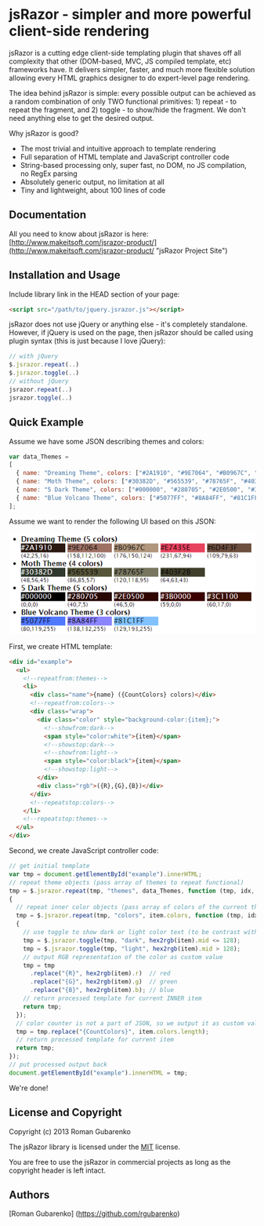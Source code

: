 # jsRazor - simpler and more powerful client-side rendering

jsRazor is a cutting edge client-side templating plugin that shaves off all complexity that other (DOM-based, MVC, JS compiled template, etc) frameworks have. It delivers simpler, faster, and much more flexible solution allowing every HTML graphics designer to do expert-level page rendering.

The idea behind jsRazor is simple: every possible output can be achieved as a random combination of only TWO functional primitives: 1) repeat - to repeat the fragment, and 2) toggle - to show/hide the fragment. We don't need anything else to get the desired output.

Why jsRazor is good?
- The most trivial and intuitive approach to template rendering
- Full separation of HTML template and JavaScript controller code
- String-based processing only, super fast, no DOM, no JS compilation, no RegEx parsing
- Absolutely generic output, no limitation at all
- Tiny and lightweight, about 100 lines of code

## Documentation

All you need to know about jsRazor is here: [http://www.makeitsoft.com/jsrazor-product/](http://www.makeitsoft.com/jsrazor-product/ "jsRazor Project Site")

## Installation and Usage

Include library link in the HEAD section of your page:

``` html
<script src="/path/to/jquery.jsrazor.js"></script>
```

jsRazor does not use jQuery or anything else - it's completely standalone. However, if jQuery is used on the page, then jsRazor should be called using plugin syntax (this is just because I love jQuery):

``` javascript
// with jQuery
$.jsrazor.repeat(..)
$.jsrazor.toggle(..)
// without jQuery
jsrazor.repeat(..)
jsrazor.toggle(..)
``` 

## Quick Example

Assume we have some JSON describing themes and colors:

``` javascript
var data_Themes =
[
  { name: "Dreaming Theme", colors: ["#2A1910", "#9E7064", "#B0967C", "#E7435E", "#6D4F3F"] },
  { name: "Moth Theme", colors: ["#30382D", "#565539", "#78765F", "#403F2B"] },
  { name: "5 Dark Theme", colors: ["#000000", "#280705", "#2E0500", "#3B0000", "#3C1100"] },
  { name: "Blue Volcano Theme", colors: ["#5077FF", "#8A84FF", "#81C1FF"] }
];
```

Assume we want to render the following UI based on this JSON: 

![jsRazor Example Output](example.png "jsRazor Example Output")

First, we create HTML template:

``` html
<div id="example">
  <ul>
    <!--repeatfrom:themes-->
    <li> 
      <div class="name">{name} ({CountColors} colors)</div>
      <!--repeatfrom:colors-->
      <div class="wrap">
        <div class="color" style="background-color:{item};">
          <!--showfrom:dark-->
          <span style="color:white">{item}</span>
          <!--showstop:dark-->
          <!--showfrom:light-->
          <span style="color:black">{item}</span>
          <!--showstop:light-->
        </div>
        <div class="rgb">({R},{G},{B})</div>
      </div>
      <!--repeatstop:colors-->
    </li>  
    <!--repeatstop:themes-->
  </ul>
</div>
```

Second, we create JavaScript controller code:

``` javascript
// get initial template
var tmp = document.getElementById("example").innerHTML; 
// repeat theme objects (pass array of themes to repeat functional)
tmp = $.jsrazor.repeat(tmp, "themes", data_Themes, function (tmp, idx, item)
{
  // repeat inner color objects (pass array of colors of the current theme item)
  tmp = $.jsrazor.repeat(tmp, "colors", item.colors, function (tmp, idx, item)
  {
    // use toggle to show dark or light color text (to be contrast with background)
    tmp = $.jsrazor.toggle(tmp, "dark", hex2rgb(item).mid <= 128);
    tmp = $.jsrazor.toggle(tmp, "light", hex2rgb(item).mid > 128);
    // output RGB representation of the color as custom value
    tmp = tmp
      .replace("{R}", hex2rgb(item).r)  // red
      .replace("{G}", hex2rgb(item).g)  // green
      .replace("{B}", hex2rgb(item).b); // blue
    // return processed template for current INNER item
    return tmp;
  });
  // color counter is not a part of JSON, so we output it as custom value
  tmp = tmp.replace("{CountColors}", item.colors.length);
  // return processed template for current item
  return tmp;
});
// put processed output back
document.getElementById("example").innerHTML = tmp;
```

We're done! 

## License and Copyright

Copyright (c) 2013 Roman Gubarenko

The jsRazor library is licensed under the [MIT](MIT-LICENSE.txt "MIT License Link") license.

You are free to use the jsRazor in commercial projects as long as the copyright header is left intact.

## Authors

[Roman Gubarenko] (https://github.com/rgubarenko)
